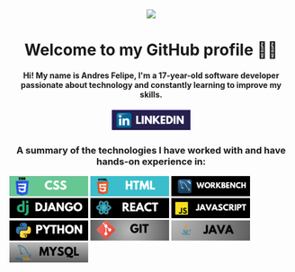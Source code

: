 <div align="center">
  <img src="https://media2.giphy.com/media/v1.Y2lkPTc5MGI3NjExN2J0OXlhemt5amRneXhrenR4c2l6ZnNlNzV2cDl0NTQ0enBjMDhvOCZlcD12MV9pbnRlcm5hbF9naWZfYnlfaWQmY3Q9Zw/qgQUggAC3Pfv687qPC/giphy.webp" width="170" style="vertical-align: middle;"/>
  <h1>Welcome to my GitHub profile 👋🏻</h1>
</div>

<h4 align="center">
  Hi! My name is Andres Felipe, I'm a 17-year-old software developer passionate about technology and constantly learning to improve my skills.
</h4>



<!--[![LinkedIn](https://img.shields.io/badge/linkedin-%230077B5.svg?style=for-the-badge&logo=linkedin&logoColor=white)](https://www.linkedin.com/in/felipe-malaver-0b6561332/) [![Gmail](https://img.shields.io/badge/Gmail-D14836?style=for-the-badge&logo=gmail&logoColor=white)](mailto:becerrafelipe8b@gmail.com)-->

<div align="center">
  <a href="https://www.linkedin.com/in/felipe-malaver-0b6561332/" target="_blank">
    <img src="imgs/link.png" alt="Badge 1" style="width: 140px; height: auto;"/>
  </a>
</div>




<center>
  <h3>A summary of the technologies I have worked with and have hands-on experience in:</h3>
</center>


<!--![Python](https://img.shields.io/badge/python-3670A0?style=for-the-badge&logo=python&logoColor=ffdd54) ![HTML5](https://img.shields.io/badge/html5-%23E34F26.svg?style=for-the-badge&logo=html5&logoColor=white) ![CSS3](https://img.shields.io/badge/css3-%231572B6.svg?style=for-the-badge&logo=css3&logoColor=white) ![React](https://img.shields.io/badge/react-%2320232a.svg?style=for-the-badge&logo=react&logoColor=%2361DAFB) ![Django](https://img.shields.io/badge/django-%23092E20.svg?style=for-the-badge&logo=django&logoColor=white) ![MySQL](https://img.shields.io/badge/mysql-4479A1.svg?style=for-the-badge&logo=mysql&logoColor=white) ![MariaDB](https://img.shields.io/badge/MariaDB-003545?style=for-the-badge&logo=mariadb&logoColor=white) ![JavaScript](https://img.shields.io/badge/javascript-%23323330.svg?style=for-the-badge&logo=javascript&logoColor=%23F7DF1E) ![Java](https://img.shields.io/badge/java-%23ED8B00.svg?style=for-the-badge&logo=openjdk&logoColor=white) ![Git](https://img.shields.io/badge/git-%23F05033.svg?style=for-the-badge&logo=git&logoColor=white)-->


<img src="imgs/im1.png" alt="Badge 1" style="width: 140px; height: auto;"/> <img src="imgs/im3.png" alt="Badge 1" style="width: 140px; height: auto;"/> <img src="imgs/im2.png" alt="Badge 1" style="width: 140px; height: auto;"/> <img src="imgs/im4.png" alt="Badge 1" style="width: 140px; height: auto;"/> <img src="imgs/im5.png" alt="Badge 1" style="width: 140px; height: auto;"/> <img src="imgs/im6.png" alt="Badge 1" style="width: 140px; height: auto;"/> <img src="imgs/im7.png" alt="Badge 1" style="width: 140px; height: auto;"/> <img src="imgs/im8.png" alt="Badge 1" style="width: 140px; height: auto;"/> <img src="imgs/im9.png" alt="Badge 1" style="width: 140px; height: auto;"/> <img src="imgs/im10.png" alt="Badge 1" style="width: 140px; height: auto;"/>





